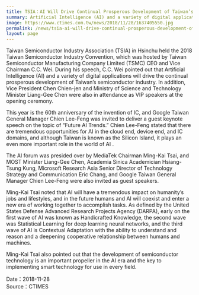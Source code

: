 ```yaml
---
title: TSIA：AI Will Drive Continual Prosperous Development of Taiwan’s IC Industry
summary: Artificial Intelligence (AI) and a variety of digital applications will drive the continual prosperous development of Taiwan’s semiconductor industry.
image: https://www.ctimes.com.tw/news/2018/11/28/1637405550.jpg
permalink: /news/tsia-ai-will-drive-continual-prosperous-development-of-taiwans-ic-industry/
layout: page
---
```

Taiwan Semiconductor Industry Association (TSIA) in Hsinchu held the 2018 Taiwan Semiconductor Industry Convention, which was hosted by Taiwan Semiconductor Manufacturing Company Limited (TSMC) CEO and Vice Chairman C.C. Wei. During his speech, C.C. Wei pointed out that Artificial Intelligence (AI) and a variety of digital applications will drive the continual prosperous development of Taiwan’s semiconductor industry. In addition, Vice President Chen Chien-jen and Ministry of Science and Technology Minister Liang-Gee Chen were also in attendance as VIP speakers at the opening ceremony.

This year is the 60th anniversary of the invention of IC, and Google Taiwan General Manager Chien Lee-Feng was invited to deliver a guest keynote speech on the topic of “Future AI Trends.” Chien Lee-Feng stated that there are tremendous opportunities for AI in the cloud end, device end, and IC domains, and although Taiwan is known as the Silicon Island, it plays an even more important role in the world of AI .

The AI forum was presided over by MediaTek Chairman Ming-Kai Tsai, and MOST Minister Liang-Gee Chen, Academia Sinica Academician Hsiang-Tsung Kung, Microsoft Research Asia Senior Director of Technology Strategy and Communication Eric Chang, and Google Taiwan General Manager Chien Lee-Feng were also invited as guest speakers.

Ming-Kai Tsai noted that AI will have a tremendous impact on humanity’s jobs and lifestyles, and in the future humans and AI will coexist and enter a new era of working together to accomplish tasks. As defined by the United States Defense Advanced Research Projects Agency (DARPA), early on the first wave of AI was known as Handicrafted Knowledge, the second wave was Statistical Learning for deep learning neural networks, and the third wave of AI is Contextual Adaptation with the ability to understand and reason and a deepening cooperative relationship between humans and machines.

Ming-Kai Tsai also pointed out that the development of semiconductor technology is an important propeller in the AI era and the key to implementing smart technology for use in every field.

Date：2018-11-28
<br/>
Source：CTIMES
